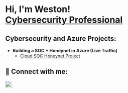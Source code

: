 <h1>Hi, I'm Weston! <br/><a href="https://github.com/WestonE00"></a>  <a href="https://www.linkedin.com/in/weston-ewing/">Cybersecurity Professional</a>
<h2> Cybersecurity and Azure Projects:</h2>

- <b>Building a SOC + Honeynet in Azure (Live Traffic)</b>
  - [Cloud SOC Honeynet Project](https://github.com/WestonE00/SOC-Honeynet)



<h2> 🤳 Connect with me:</h2>


[<img align="left" alt="WestonE00 | LinkedIn" width="22px" src="https://cdn.jsdelivr.net/npm/simple-icons@v3/icons/linkedin.svg" />][linkedin]


[twitter]: https://twitter.com/joshmadakor
[youtube]: https://www.youtube.com/c/joshmadakor
[instagram]: https://www.instagram.com/joshmadakor/
[linkedin]: https://www.linkedin.com/in/weston-ewing/

<!--
**joshmadakor1/joshmadakor1** is a ✨ _special_ ✨ repository because its `README.md` (this file) appears on your GitHub profile.

Here are some ideas to get you started:

- 🔭 I’m currently working on ...
- 🌱 I’m currently learning ...
- 👯 I’m looking to collaborate on ...
- 🤔 I’m looking for help with ...
- 💬 Ask me about ...
- 📫 How to reach me: ...
- 😄 Pronouns: ...
- ⚡ Fun fact: ...
-->

